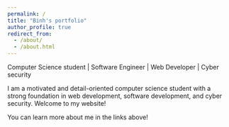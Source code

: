```yaml
---
permalink: /
title: "Binh's portfolio"
author_profile: true
redirect_from:
  - /about/
  - /about.html
---
```


Computer Science student | Software Engineer | Web Developer | Cyber security

I am a motivated and detail-oriented computer science student
with a strong foundation in web development, software development, and cyber security. Welcome to my website!

You can learn more about me in the links above!

